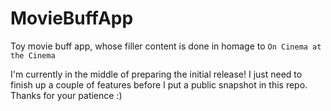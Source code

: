 # MovieBuffApp
Toy movie buff app, whose filler content is done in homage to `On Cinema at the Cinema`

I'm currently in the middle of preparing the initial release! I just need to finish up a couple of features before I put a public snapshot in this repo. Thanks for your patience :) 

